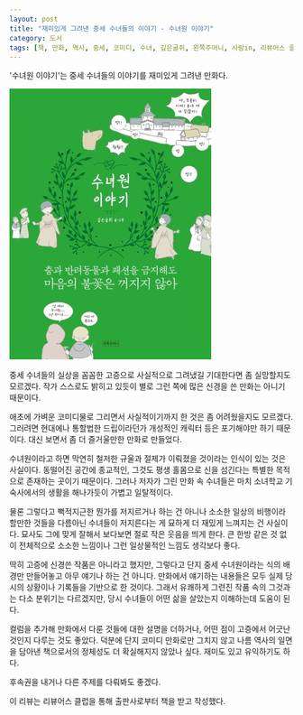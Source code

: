 ```yaml
---
layout: post
title: "재미있게 그려낸 중세 수녀들의 이야기 - 수녀원 이야기"
category: 도서
tags: [책, 만화, 역사, 중세, 코미디, 수녀, 깊은굴쥐, 왼쪽주머니, 사람in, 리뷰어스 클럽, 서평]
---
```


'수녀원 이야기'는
중세 수녀들의 이야기를 재미있게 그려낸 만화다.

![표지](/images/ghoulgees-nonery-tales-comic-book-h480.jpg)

중세 수녀들의 실상을 꼼꼼한 고증으로 사실적으로 그려냈길 기대한다면 좀 실망할지도 모르겠다.
작가 스스로도 밝히고 있듯이 별로 그런 쪽에 많은 신경을 쓴 만화는 아니기 때문이다.

애초에 가벼운 코미디물로 그리면서 사실적이기까지 한 것은 좀 어려웠을지도 모르겠다.
그러려면 현대에나 통할법한 드립이라던가 개성적인 캐릭터 등은 포기해야만 하기 때문이다.
대신 보면서 좀 더 즐거울만한 만화로 만들었다.

수녀원이라고 하면 막연히 철저한 규울과 절제가 이뤄졌을 것이라는 인식이 있는 것은 사실이다.
동떨어진 공간에 종교적인, 그것도 평생 홀몸으로 신을 섬긴다는 특별한 목적으로 존재하는 곳이기 때문이다.
그러나 저자가 그린 만화 속 수녀들은 마치 소녀학교 기숙사에서의 생활을 해나가듯이 가볍고 일탈적이다.

물론 그렇다고 뻑적지근한 뭔가를 저지르거나 하는 건 아니나
소소한 일상의 비행이라 할만한 것들을 다름아닌 수녀들이 저지른다는 게 묘하게 더 재밌게 느껴지는 건 사실이다.
묘사도 그에 맞게 잘해서 보다보면 절로 작은 웃음을 띄게 한다.
큰 한방 같은 것 없이 전체적으로 소소한 느낌이나
그런 일상물적인 느낌도 생각보다 좋다.

딱히 고증에 신경쓴 작품은 아니라고 했지만,
그렇다고 단지 중세 수녀원이라는 식의 배경만 만들어놓고 아무 얘기나 하는 건 아니다.
만화에서 얘기하는 내용들은 모두 실제 당시의 상황이나 기록들을 기반으로 한 것이다.
그래서 유쾌하게 그련진 작품 속의 그것과는 다소 분위기는 다르겠지만,
당시 수녀들이 어떤 삶을 살았는지 이해하는데 도움이 된다.

컬럼을 추가해 만화에서 다룬 것들에 대한 설명을 더하거나,
어떤 점이 고증에서 어긋난 것인지 다루는 것도 좋았다.
덕분에 단지 코미디 만화로만 그치지 않고 나름 역사의 일면을 담아낸 책으로서의 정체성도 더 확실해지지 않았나 싶다.
재미도 있고 유익하기도 하다.

후속권을 내거나 다른 주제를 다뤄봐도 좋겠다.



<div class="im im-info">
이 리뷰는 리뷰어스 클럽을 통해 출판사로부터 책을 받고 작성했다.
</div>
